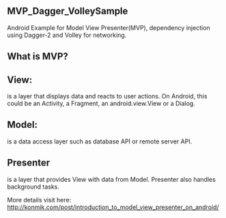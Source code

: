 ## MVP_Dagger_VolleySample
Android Example for Model View Presenter(MVP), dependency injection using Dagger-2 and Volley for networking.

## What is MVP?
## View: 
is a layer that displays data and reacts to user actions. On Android, this could be an Activity, a Fragment, an android.view.View or a Dialog.
## Model: 
is a data access layer such as database API or remote server API.
## Presenter 
is a layer that provides View with data from Model. Presenter also handles background tasks.






More details visit here: http://konmik.com/post/introduction_to_model_view_presenter_on_android/
